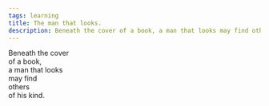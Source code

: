 ```yaml
---
tags: learning
title: The man that looks.
description: Beneath the cover of a book, a man that looks may find others of his kind. 
---
```




Beneath the cover  
of a book,  
a man that looks  
may find  
others  
of his kind.  
